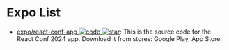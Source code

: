 # Expo List

- [expo/react-conf-app ![code](https://ng-tech.icu/assets/code.svg) ![star](https://img.shields.io/github/stars/expo/react-conf-app)](https://github.com/expo/react-conf-app): This is the source code for the React Conf 2024 app. Download it from stores: Google Play, App Store.
